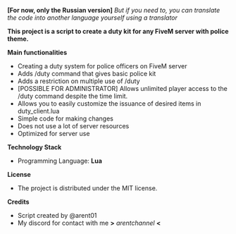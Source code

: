 **[For now, only the Russian version]**
*But if you need to, you can translate the code into another language yourself using a translator*

**This project is a script to create a duty kit for any FiveM server with police theme.**

  **Main functionalities**
   - Creating a duty system for police officers on FiveM server
   - Adds /duty command that gives basic police kit
   - Adds a restriction on multiple use of /duty
   - [POSSIBLE FOR ADMINISTRATOR] Allows unlimited player access to the /duty command despite the time limit.
   - Allows you to easily customize the issuance of desired items in duty_client.lua
   - Simple code for making changes
   - Does not use a lot of server resources
   - Optimized for server use
     
  **Technology Stack**
   + Programming Language: **Lua**

  **License**
   * The project is distributed under the MIT license.

  **Credits**
   * Script created by @arent01
   * My discord for contact with me **>** *arentchannel* **<**

